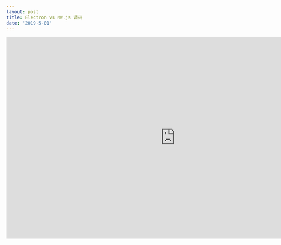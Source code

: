 ```yaml
---
layout: post
title: Electron vs NW.js 调研
date: '2019-5-01'
---
```



<iframe src="https://www.xmind.net/embed/8HBx" width="900px" height="540px" frameborder="0" scrolling="no"></iframe>


